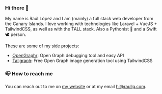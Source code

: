 ### Hi there 👋

My name is Raúl López and I am (mainly) a full stack web developer from the Canary Islands. I love working with technologies like Laravel + VueJS + TailwindCSS, as well as with the TALL stack. Also a Pythonist 🐍 and a Swift 🕊 person.

These are some of my side projects:

- [OpenGraphr](https://opengraphr.com/): Open Graph debugging tool and easy API
- [Tailgraph](https://tailgraph.com/): Free Open Graph image generation tool using TailwindCSS

### 📪 How to reach me
You can reach out to me on [my website](https://raullg.com/) or at my email [hi@raullg.com](mailto:hi@raullg.com).
